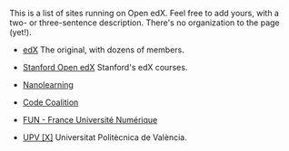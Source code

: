 This is a list of sites running on Open edX.  Feel free to add yours, with a two- or three-sentence description.  There's no organization to the page (yet!).

* [edX](http://edx.org) The original, with dozens of members.
* [Stanford Open edX](https://class.stanford.edu/) Stanford's edX courses.

* [Nanolearning](http://applied.nanolearning.me/)
* [Code Coalition](https://www.codecoalition.com/)
* [FUN - France Université Numérique](https://www.france-universite-numerique-mooc.fr/)
* [UPV [X]](http://edx.upv.es/) Universitat Politècnica de València.
